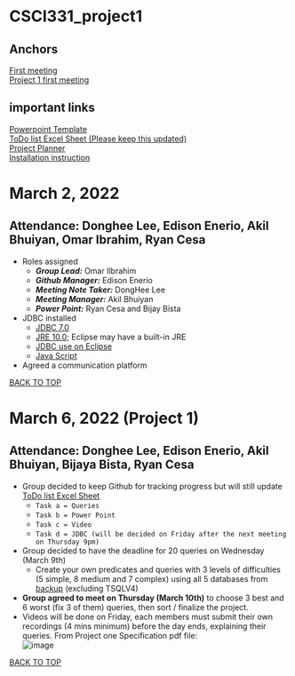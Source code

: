 # <a name = "top">CSCI331_project1</a>

## Anchors
[First meeting](#first) <br>
[Project 1 first meeting](#Project1First)

## important links
[Powerpoint Template](https://1drv.ms/p/s!AuYD2nOb2dkVhsExjLmWe_LGs_YRPw?e=Py6bp9)
<br>
[ToDo list Excel Sheet (Please keep this updated)](https://1drv.ms/x/s!AuYD2nOb2dkVhsEFkoTiiL9s8lO0FA?e=2Tv9EP)
<br>
[Project Planner](https://1drv.ms/x/s!AuYD2nOb2dkVhsEJYzYu4ugYwPCERQ?e=NccfcD)
<br>
[Installation instruction](
https://learn-us-east-1-prod-fleet02-xythos.content.blackboardcdn.com/61aab133e7df2/41757336?X-Blackboard-Expiration=1646287200000&X-Blackboard-Signature=7nVCTaaeKJF4WXMsnkThw0SIR8JeUOJzg8mcMSKjBjg%3D&X-Blackboard-Client-Id=100211&response-cache-control=private%2C%20max-age%3D21600&response-content-disposition=inline%3B%20filename%2A%3DUTF-8%27%27Microsoft%2520JDBC%2520Driver%2520for%2520SQL%2520Server.pdf&response-content-type=application%2Fpdf&X-Amz-Security-Token=IQoJb3JpZ2luX2VjENL%2F%2F%2F%2F%2F%2F%2F%2F%2F%2FwEaCXVzLWVhc3QtMSJGMEQCIC8%2Fjnzk%2FHgK7ewkIK2q2yMCpvdbc4t5%2FWzHVOg9NSLDAiAYgU%2FRpJE0Z9uPAMOS9x6JFteX2oNmiYnKyAH01zMR6Sr6Awg7EAIaDDYzNTU2NzkyNDE4MyIMtE2%2FHScsm1aPzq4UKtcDW262O4sR0Sb4WI%2FlqyfMqDpBt2CzGlaTkirTXjFyMtLFvtbIMO%2BRSTBP%2F91SiiiWLqXfx0mD6PH7ag%2FHrROdmkgTXJGD1BKtUn9bSPYFLeBacwD6lSe0QEGDCI9gPdb0Q3A3bmqqPw8xqa3CYEuB5E5rolhy5kAUe0h3iWdQvPT8weBtDQHRw06hexMPPe1CSnnpgqoMMeQsW8%2Fp%2BiLATjFNm9mkCaKNTMegWfRhBjLzBUIM6Zj2SeG0Dgk0f1fKdLsfEdgjvdExb1zwFdPqG1aETcJWZjJyaH4GWjlJ%2BNdnC2BMecTu7VuKXj2SdJTaG3S8qntcvO%2BLAThJpAlirQJkBuZNsxT89ms1W1ToP%2BrHj5GnsVP4lNnIwRf7miwlHkYHIbMKj2ChybEU4YcjIG9IsipzmWL%2Fl2iVe%2FpixZQus8ltl9l8hmPLVQSa2RMe92QGlf8hATdVNJ%2BSKxHEl87Bc9CekEs8UzkydQupvq5UKOsa3HBMvM1qGjdSV6qmV2mRarlQDnpWcfvNmnTzS0k0Vw%2Bf9%2F0f3LvjilxbfcfPL72SKw6%2FWE1TvWNGgQ0DgEsXmo7%2BG6pQZ1GXMl%2FzrVFrp6%2F9vGtod93IfYj91vnaJ%2BlOKP5TMMCwgJEGOqYB9llJ6kXC7XSCxrzlgTFHo4FLZg6%2F7tX6FzoB6SHcuqmaNnQ8kBKdgD%2BOqzLlKJWpHW0NBcHV%2FsR3QNux%2Bn%2F0SmXuoDjTtmU%2F2ZCBHFWZ0zbYj66ZTjQZxptKFJEHpGLZxr1NdzKYsaU37b%2Fc3AlpCosBVxYsz8XDboq%2FCvBVt7EhC3Rv8kiKCk8qCoASgzcLO1%2FX3UeZZjyLJZ8stPp5pMBX7qKxAA%3D%3D&X-Amz-Algorithm=AWS4-HMAC-SHA256&X-Amz-Date=20220303T000000Z&X-Amz-SignedHeaders=host&X-Amz-Expires=21600&X-Amz-Credential=ASIAZH6WM4PLSLZSTM2X%2F20220303%2Fus-east-1%2Fs3%2Faws4_request&X-Amz-Signature=f40e5c2faf9b57a695d6cdc7d53e72e6c75827acdbcdc8753c89a9abe30bb5f3)


<a name="first"><h1>March 2, 2022</h1></a>
<h2>Attendance: Donghee Lee, Edison Enerio, Akil Bhuiyan, Omar Ibrahim, Ryan Cesa </h2>

* Roles assigned
  - ***Group Lead:*** Omar Ilbrahim
  - ***Github Manager:*** Edison Enerio
  - ***Meeting Note Taker:*** DongHee Lee
  - ***Meeting Manager:*** Akil Bhuiyan
  - ***Power Point:*** Ryan Cesa and Bijay Bista
* JDBC installed
  - [JDBC 7.0](https://www.microsoft.com/en-us/download/details.aspx?id=57175)
  - [JRE 10.0](https://www.java.com/en/download/manual.jsp); Eclipse may have a built-in JRE
  - [JDBC use on Eclipse](https://www.youtube.com/watch?v=2i4t-SL1VsU&list=PLEAQNNR8IlB4R7NfqBY1frapYo97L6fOQ&index=2&ab_channel=luv2code)
  - [Java Script](https://discord.com/channels/948760909092892703/948760909092892706/948778936194703400)
* Agreed a communication platform

[BACK TO TOP](#top)


<a name="Project1First"><h1>March 6, 2022 (Project 1)</h1></a>
<h2>Attendance: Donghee Lee, Edison Enerio, Akil Bhuiyan, Bijaya Bista, Ryan Cesa</h2>

* Group decided to keep Github for tracking progress but will still update [ToDo list Excel Sheet](https://1drv.ms/x/s!AuYD2nOb2dkVhsEFkoTiiL9s8lO0FA?e=2Tv9EP)
  - ```Task a = Queries```
  - ```Task b = Power Point```
  - ```Task c = Video```
  - ```Task d = JDBC (will be decided on Friday after the next meeting on Thursday 9pm)```
* Group decided to have the deadline for 20 queries on Wednesday (March 9th)
  - Create your own predicates and queries with 3 levels of difficulties (5 simple, 8 medium and 7 complex) using all 5 databases from [backup](https://www.dropbox.com/sh/g90mrga4t6irtcp/AAAZ7Nhd-67EP1DpY22ez5fCa/CSCI331-backup?dl=0&subfolder_nav_tracking=1) (excluding TSQLV4)
* <b>Group agreed to meet on Thursday (March 10th)</b> to choose 3 best and 6 worst (fix 3 of them) queries, then sort / finalize the project.
* Videos will be done on Friday, each members must submit their own recordings (4 mins minimum) before the day ends, explaining their queries. From Project one Specification pdf file: <br>
![image](https://user-images.githubusercontent.com/31665473/156972585-2fc55837-4749-4f97-823b-63be1589530d.png)

[BACK TO TOP](#top)
